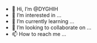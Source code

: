 - 👋 Hi, I’m @DYGHIH
- 👀 I’m interested in ...
- 🌱 I’m currently learning ...
- 💞️ I’m looking to collaborate on ...
- 📫 How to reach me ...

<!---
DYGHIH/DYGHIH is a ✨ special ✨ repository because its `README.md` (this file) appears on your GitHub profile.
You can click the Preview link to take a look at your changes.
--->
